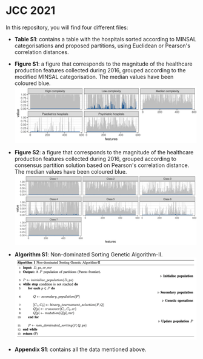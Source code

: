 # JCC 2021

In this repository, you will find four different files:

- **Table S1**: contains a table with the hospitals sorted according to MINSAL categorisations and proposed partitions, using Euclidean or Pearson's correlation distances.

- **Figure S1**: a figure that corresponds to the magnitude of the healthcare production features collected during 2016, grouped according to the modified MINSAL categorisation. The median values have been coloured blue. ![Figure S1](Figure&#32;S1.png)

- **Figure S2**: a figure that corresponds to the magnitude of the healthcare production features collected during 2016, grouped according to consensus partition solution based on Pearson's correlation distance. The median values have been coloured blue. ![Figure S2](Figure&#32;S2.png)

- **Algorithm S1**: Non-dominated Sorting Genetic Algorithm-II. ![Algorithm S1](Algorithm&#32;S1.png)

- **Appendix S1**: contains all the data mentioned above.